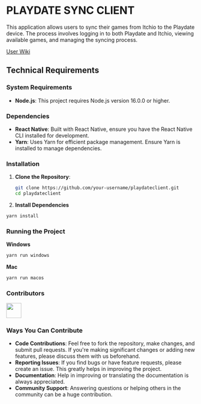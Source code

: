 # PLAYDATE SYNC CLIENT

This application allows users to sync their games from Itchio to the Playdate device. The process involves logging in to both Playdate and Itchio, viewing available games, and managing the syncing process.

[User Wiki](https://github.com/omniboyOK/playdate-itchio-sync-client/wiki/Walkthrough)

## Technical Requirements

### System Requirements
- **Node.js**: This project requires Node.js version 16.0.0 or higher.

### Dependencies
- **React Native**: Built with React Native, ensure you have the React Native CLI installed for development.
- **Yarn**: Uses Yarn for efficient package management. Ensure Yarn is installed to manage dependencies.

### Installation

1. **Clone the Repository**:
   
   ```bash
   git clone https://github.com/your-username/playdateclient.git
   cd playdateclient
   ```
   
3. **Install Dependencies**
   
  ```bash
  yarn install
  ```

### Running the Project

**Windows**
  ```bash
  yarn run windows
  ```
**Mac**
  ```bash
  yarn run macos
  ```

### Contributors

[<kbd><img src="https://github.com/AgustinCollante.png" width="40px;"/></kbd>](https://github.com/AgustinCollante)

### Ways You Can Contribute

- **Code Contributions**: Feel free to fork the repository, make changes, and submit pull requests. If you're making significant changes or adding new features, please discuss them with us beforehand.
- **Reporting Issues**: If you find bugs or have feature requests, please create an issue. This greatly helps in improving the project.
- **Documentation**: Help in improving or translating the documentation is always appreciated.
- **Community Support**: Answering questions or helping others in the community can be a huge contribution.

